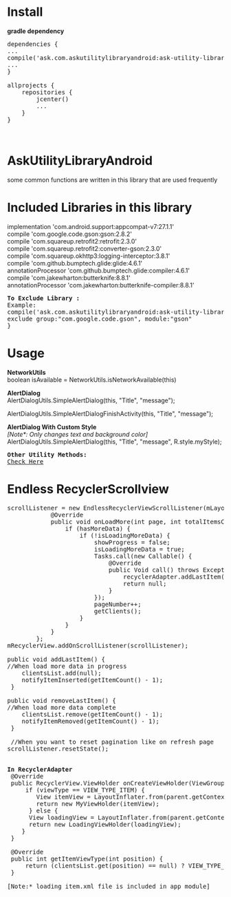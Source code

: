 # Install
<b>gradle dependency</b></br>
<pre>
dependencies {
...
compile('ask.com.askutilitylibraryandroid:ask-utility-library:1.3')
...
}

allprojects {
    repositories {
        jcenter()
        ...
    }
}
</pre>
</br>

# AskUtilityLibraryAndroid
some common functions are written in this library that are used frequently

# Included Libraries in this library</br>
implementation 'com.android.support:appcompat-v7:27.1.1'</br>
compile 'com.google.code.gson:gson:2.8.2'</br>
compile 'com.squareup.retrofit2:retrofit:2.3.0'</br>
compile 'com.squareup.retrofit2:converter-gson:2.3.0'</br>
compile 'com.squareup.okhttp3:logging-interceptor:3.8.1'</br>
compile 'com.github.bumptech.glide:glide:4.6.1'</br>
annotationProcessor 'com.github.bumptech.glide:compiler:4.6.1'</br>
compile 'com.jakewharton:butterknife:8.8.1'</br>
annotationProcessor 'com.jakewharton:butterknife-compiler:8.8.1'</br>

<pre>
<b>To Exclude Library :</b>
Example: 
compile('ask.com.askutilitylibraryandroid:ask-utility-library:1.3'){
exclude group:"com.google.code.gson", module:"gson"
}
</pre>

# Usage 
<b>NetworkUtils</b></br>
boolean isAvailable = NetworkUtils.isNetworkAvailable(this)

<b>AlertDialog</b></br>
AlertDialogUtils.SimpleAlertDialog(this, "Title", "message");</br>

AlertDialogUtils.SimpleAlertDialogFinishActivity(this, "Title", "message");</br>

<b>AlertDialog With Custom Style</b></br>
<i>[Note*: Only changes text and background color]</i></br>
AlertDialogUtils.SimpleAlertDialog(this, "Title", "message", R.style.myStyle);</br>

<pre>
<b>Other Utility Methods:</b>
<a href="https://github.com/akashk1992/AskUtilityLibraryAndroid/blob/master/app/src/main/java/ask/com/askutilitylibraryandroid/AskUtility.java">Check Here</a>
</pre>

# Endless RecyclerScrollview
<pre>
scrollListener = new EndlessRecyclerViewScrollListener(mLayoutManager) {
            @Override
            public void onLoadMore(int page, int totalItemsCount, RecyclerView view) {
                if (hasMoreData) {
                    if (!isLoadingMoreData) {
                        showProgress = false;
                        isLoadingMoreData = true;
                        Tasks.call(new Callable<Void>() {
                            @Override
                            public Void call() throws Exception {
                                recyclerAdapter.addLastItem();
                                return null;
                            }
                        });
                        pageNumber++;
                        getClients();
                    }
                }
            }
        };
mRecyclerView.addOnScrollListener(scrollListener);

public void addLastItem() {
//When load more data in progress
    clientsList.add(null);
    notifyItemInserted(getItemCount() - 1);
 }

public void removeLastItem() {
//When load more data complete
    clientsList.remove(getItemCount() - 1);
    notifyItemRemoved(getItemCount() - 1);
 }
 
 //When you want to reset pagination like on refresh page
scrollListener.resetState();


<b>In RecyclerAdapter</b>
 @Override
 public RecyclerView.ViewHolder onCreateViewHolder(ViewGroup parent, int viewType) {
     if (viewType == VIEW_TYPE_ITEM) {
        View itemView = LayoutInflater.from(parent.getContext()).inflate(R.layout.clients_list_item, parent, false);
        return new MyViewHolder(itemView);
      } else {
      View loadingView = LayoutInflater.from(parent.getContext()).inflate(R.layout.loading_item, parent, false);
      return new LoadingViewHolder(loadingView);
    }
 }
    
 @Override
 public int getItemViewType(int position) {
     return (clientsList.get(position) == null) ? VIEW_TYPE_LOADING : VIEW_TYPE_ITEM;
 }
 
[Note:* loading_item.xml file is included in app module]
</pre>
